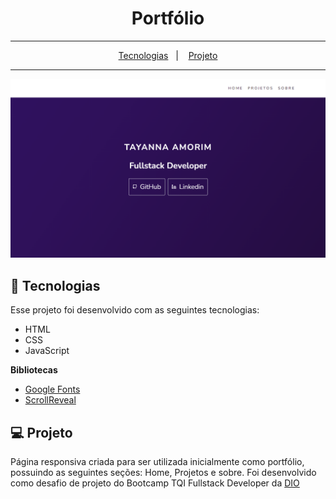 <h1 align="center">Portfólio</h1>

****
<p align="center">
  <a href="#tecnologias">Tecnologias</a>&nbsp;&nbsp;&nbsp;|&nbsp;&nbsp;&nbsp;
  <a href="#Projetos">Projeto</a>
</p>

****

![Foto do portfólio!](/assets/portfolio-img.png "Foto portfólio tayanna")

## :wrench: Tecnologias 
Esse projeto foi desenvolvido com as seguintes tecnologias:

- HTML
- CSS
- JavaScript

**Bibliotecas**
- [Google Fonts](https://fonts.google.com/)
- [ScrollReveal](https://scrollrevealjs.org)

## :computer: Projeto
Página responsiva criada para ser utilizada inicialmente como portfólio, possuindo as seguintes seções: Home, Projetos e sobre.
Foi desenvolvido como desafio de projeto do Bootcamp TQI Fullstack Developer da [DIO](https://www.dio.me/)